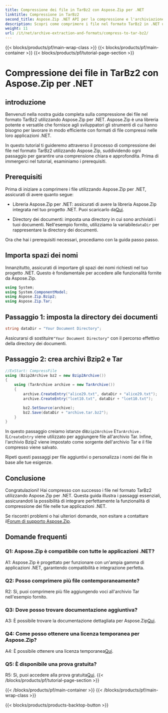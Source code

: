 ```yaml
---
title: Compressione dei file in TarBz2 con Aspose.Zip per .NET
linktitle: Compressione in TarBz2
second_title: Aspose.Zip .NET API per la compressione e l'archiviazione dei file
description: Scopri come comprimere i file nel formato TarBz2 in .NET utilizzando Aspose.Zip. Segui la nostra guida passo passo per una compressione efficiente dei file.
weight: 11
url: /it/net/archive-extraction-and-formats/compress-to-tar-bz2/
---
```


{{< blocks/products/pf/main-wrap-class >}}
{{< blocks/products/pf/main-container >}}
{{< blocks/products/pf/tutorial-page-section >}}

# Compressione dei file in TarBz2 con Aspose.Zip per .NET

## introduzione

Benvenuti nella nostra guida completa sulla compressione dei file nel formato TarBz2 utilizzando Aspose.Zip per .NET. Aspose.Zip è una libreria potente e versatile che fornisce agli sviluppatori gli strumenti di cui hanno bisogno per lavorare in modo efficiente con formati di file compressi nelle loro applicazioni .NET.

In questo tutorial ti guideremo attraverso il processo di compressione dei file nel formato TarBz2 utilizzando Aspose.Zip, suddividendo ogni passaggio per garantire una comprensione chiara e approfondita. Prima di immergerci nel tutorial, esaminiamo i prerequisiti.

## Prerequisiti

Prima di iniziare a comprimere i file utilizzando Aspose.Zip per .NET, assicurati di avere quanto segue:

-  Libreria Aspose.Zip per .NET: assicurati di avere la libreria Aspose.Zip integrata nel tuo progetto .NET. Puoi scaricarlo da[Qui](https://releases.aspose.com/zip/net/).

-  Directory dei documenti: imposta una directory in cui sono archiviati i tuoi documenti. Nell'esempio fornito, utilizziamo la variabile`dataDir` per rappresentare la directory dei documenti.

Ora che hai i prerequisiti necessari, procediamo con la guida passo passo.

## Importa spazi dei nomi

Innanzitutto, assicurati di importare gli spazi dei nomi richiesti nel tuo progetto .NET. Questo è fondamentale per accedere alle funzionalità fornite da Aspose.Zip.

```csharp
using System;
using System.ComponentModel;
using Aspose.Zip.Bzip2;
using Aspose.Zip.Tar;
```

## Passaggio 1: imposta la directory dei documenti

```csharp
string dataDir = "Your Document Directory";
```

 Assicurarsi di sostituire`"Your Document Directory"` con il percorso effettivo della directory dei documenti.

## Passaggio 2: crea archivi Bzip2 e Tar

```csharp
//ExStart: CompressFile
using (Bzip2Archive bz2 = new Bzip2Archive())
{
    using (TarArchive archive = new TarArchive())
    {
        archive.CreateEntry("alice29.txt", dataDir + "alice29.txt");
        archive.CreateEntry("lcet10.txt", dataDir + "lcet10.txt");

        bz2.SetSource(archive);
        bz2.Save(dataDir + "archive.tar.bz2");
    }
}
```

 In questo passaggio creiamo istanze di`Bzip2Archive` E`TarArchive` . IL`CreateEntry` viene utilizzato per aggiungere file all'archivio Tar. Infine, l'archivio Bzip2 viene impostato come sorgente dell'archivio Tar e il file compresso viene salvato.

Ripeti questi passaggi per file aggiuntivi o personalizza i nomi dei file in base alle tue esigenze.

## Conclusione

Congratulazioni! Hai compresso con successo i file nel formato TarBz2 utilizzando Aspose.Zip per .NET. Questa guida illustra i passaggi essenziali, assicurandoti la possibilità di integrare perfettamente la funzionalità di compressione dei file nelle tue applicazioni .NET.

 Se riscontri problemi o hai ulteriori domande, non esitare a contattare il[Forum di supporto Aspose.Zip](https://forum.aspose.com/c/zip/37).

## Domande frequenti

### Q1: Aspose.Zip è compatibile con tutte le applicazioni .NET?

A1: Aspose.Zip è progettato per funzionare con un'ampia gamma di applicazioni .NET, garantendo compatibilità e integrazione perfetta.

### Q2: Posso comprimere più file contemporaneamente?

R2: Sì, puoi comprimere più file aggiungendo voci all'archivio Tar nell'esempio fornito.

### Q3: Dove posso trovare documentazione aggiuntiva?

 A3: È possibile trovare la documentazione dettagliata per Aspose.Zip[Qui](https://reference.aspose.com/zip/net/).

### Q4: Come posso ottenere una licenza temporanea per Aspose.Zip?

 A4: È possibile ottenere una licenza temporanea[Qui](https://purchase.aspose.com/temporary-license/).

### Q5: È disponibile una prova gratuita?

 R5: Sì, puoi accedere alla prova gratuita[Qui](https://releases.aspose.com/).
{{< /blocks/products/pf/tutorial-page-section >}}

{{< /blocks/products/pf/main-container >}}
{{< /blocks/products/pf/main-wrap-class >}}

{{< blocks/products/products-backtop-button >}}
